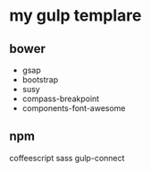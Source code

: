 
# my gulp templare

## bower
- gsap
- bootstrap
- susy
- compass-breakpoint
- components-font-awesome

## npm
  coffeescript
  sass
  gulp-connect
